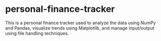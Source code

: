 # personal-finance-tracker
This is a personal finance tracker used to analyze the data using NumPy and Pandas, visualize trends using Matplotlib, and manage input/output using file handling techniques.
